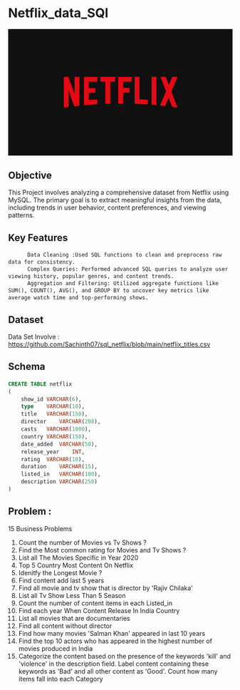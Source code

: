 # Netflix_data_SQl
![Netflix logo](https://github.com/Sachinth07/sql_netflix/blob/main/logo.jpg)

## Objective
This Project involves analyzing a comprehensive dataset from Netflix using MySQL. The primary goal is to extract meaningful insights from the data, including trends in user behavior, content preferences, and viewing patterns.

## Key Features 
          Data Cleaning :Used SQL functions to clean and preprocess raw data for consistency.
          Complex Queries: Performed advanced SQL queries to analyze user viewing history, popular genres, and content trends.
          Aggregation and Filtering: Utilized aggregate functions like SUM(), COUNT(), AVG(), and GROUP BY to uncover key metrics like average watch time and top-performing shows.
## Dataset
Data Set Involve : https://github.com/Sachinth07/sql_netflix/blob/main/netflix_titles.csv

## Schema
```sql
CREATE TABLE netflix
(
	show_id	VARCHAR(6),
	type	VARCHAR(10),
	title	VARCHAR(150),
	director	VARCHAR(208),
	casts	VARCHAR(1000),
	country	VARCHAR(150),
	date_added	VARCHAR(50),
	release_year	INT,
	rating	VARCHAR(10),
	duration	VARCHAR(15),
	listed_in	VARCHAR(100),
	description VARCHAR(250)
)
```
## Problem :

15 Business Problems
1. Count the number of Movies vs Tv Shows ?
2. Find the Most common rating for Movies and Tv Shows ?
3. List all The Movies Specific in Year 2020
4. Top 5 Country Most Content On Netflix
5. Idenitfy the Longest Movie ?
6. Find content add last 5 years
7. Find all movie and tv show that is director by 'Rajiv Chilaka'
8. List all Tv Show Less Than 5 Season
9. Count the number of content items in each Listed_in
10. Find each year When Content Release In India Country
11. List all movies that are documentaries
12. Find all content without director
13. Find how many movies 'Salman Khan' appeared in last 10 years
14. Find the top 10 actors who has appeared in the highest number of movies produced in India
15. Categorize the content based on the presence of the keywords 'kill' and 'violence' in the description field. Label content containing these keywords as 'Bad' and all other content as 'Good'. Count how many items fall into each Category

















